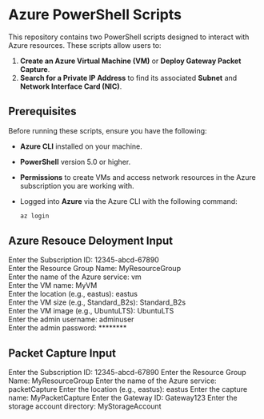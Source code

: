 # Azure PowerShell Scripts

This repository contains two PowerShell scripts designed to interact with Azure resources. These scripts allow users to:

1. **Create an Azure Virtual Machine (VM)** or **Deploy Gateway Packet Capture**.
2. **Search for a Private IP Address** to find its associated **Subnet** and **Network Interface Card (NIC)**.

## Prerequisites

Before running these scripts, ensure you have the following:

- **Azure CLI** installed on your machine.
- **PowerShell** version 5.0 or higher.
- **Permissions** to create VMs and access network resources in the Azure subscription you are working with.
- Logged into **Azure** via the Azure CLI with the following command:

  ```bash
  az login

## Azure Resouce Deloyment Input

Enter the Subscription ID: 12345-abcd-67890  
Enter the Resource Group Name: MyResourceGroup  
Enter the name of the Azure service: vm  
Enter the VM name: MyVM  
Enter the location (e.g., eastus): eastus  
Enter the VM size (e.g., Standard_B2s): Standard_B2s  
Enter the VM image (e.g., UbuntuLTS): UbuntuLTS  
Enter the admin username: adminuser  
Enter the admin password: ********  

## Packet Capture Input

Enter the Subscription ID: 12345-abcd-67890
Enter the Resource Group Name: MyResourceGroup
Enter the name of the Azure service: packetCapture
Enter the location (e.g., eastus): eastus
Enter the capture name: MyPacketCapture
Enter the Gateway ID: Gateway123
Enter the storage account directory: MyStorageAccount
